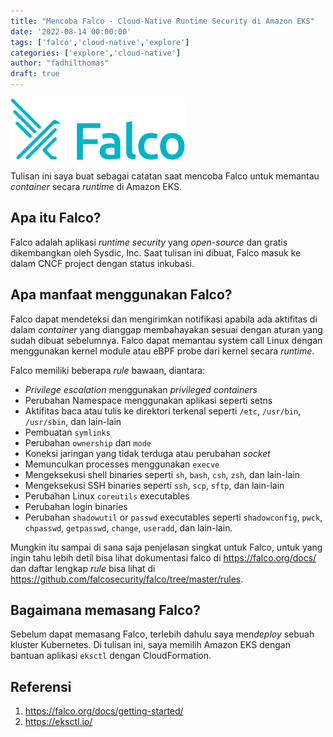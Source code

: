 ```yaml
---
title: "Mencoba Falco - Cloud-Native Runtime Security di Amazon EKS"
date: '2022-08-14 00:00:00'
tags: ['falco','cloud-native','explore']
categories: ['explore','cloud-native']
author: "fadhilthomas"
draft: true
---
```


![alt text](/falco01/falco-logo.webp)

Tulisan ini saya buat sebagai catatan saat mencoba Falco untuk memantau *container* secara *runtime* di Amazon EKS. 

## Apa itu Falco?
Falco adalah aplikasi *runtime security* yang *open-source* dan gratis dikembangkan oleh Sysdic, Inc. Saat tulisan ini dibuat, Falco masuk ke dalam CNCF project dengan status inkubasi.

## Apa manfaat menggunakan Falco?

Falco dapat mendeteksi dan mengirimkan notifikasi apabila ada aktifitas di dalam *container* yang dianggap membahayakan sesuai dengan aturan yang sudah dibuat sebelumnya. Falco dapat memantau system call Linux dengan menggunakan kernel module atau eBPF probe dari kernel secara *runtime*.

Falco memiliki beberapa *rule* bawaan, diantara:
* *Privilege escalation* menggunakan *privileged containers*
* Perubahan Namespace menggunakan aplikasi seperti setns
* Aktifitas baca atau tulis ke direktori terkenal seperti `/etc`, `/usr/bin`, `/usr/sbin`, dan lain-lain
* Pembuatan `symlinks`
* Perubahan `ownership` dan `mode`
* Koneksi jaringan yang tidak terduga atau perubahan *socket*
* Memunculkan processes menggunakan `execve`
* Mengeksekusi shell binaries seperti `sh`, `bash`, `csh`, `zsh`, dan lain-lain
* Mengeksekusi SSH binaries seperti `ssh`, `scp`, `sftp`, dan lain-lain
* Perubahan Linux `coreutils` executables
* Perubahan login binaries
* Perubahan `shadowutil` or `passwd` executables seperti `shadowconfig`, `pwck`, `chpasswd`, `getpasswd`, `change`, `useradd`, dan lain-lain.

Mungkin itu sampai di sana saja penjelasan singkat untuk Falco, untuk yang ingin tahu lebih detil bisa lihat dokumentasi falco di https://falco.org/docs/ dan daftar lengkap *rule* bisa lihat di https://github.com/falcosecurity/falco/tree/master/rules.

## Bagaimana memasang Falco?

Sebelum dapat memasang Falco, terlebih dahulu saya men*deploy* sebuah kluster Kubernetes. Di tulisan ini, saya memilih Amazon EKS dengan bantuan aplikasi `eksctl` dengan CloudFormation. 


## Referensi
1. https://falco.org/docs/getting-started/
2. https://eksctl.io/